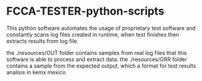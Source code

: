 # FCCA-TESTER-python-scripts
This python software automates the usage of proprietary test software and constantly scans log files created in runtime, when test finishes then extracts results from log file.

the ./resources/OUT folder contains samples from real log files that this software is able to process and extract data.
the ./resources/GRR folder contains a sample from the expected output, which a format for test results analisis in kemx mexico
